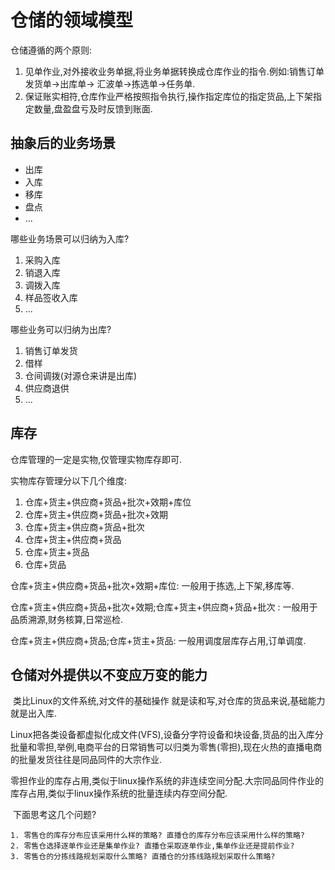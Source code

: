 # 仓储的领域模型



仓储遵循的两个原则:

1. 见单作业,对外接收业务单据,将业务单据转换成仓库作业的指令.例如:销售订单发货单->出库单-> 汇波单->拣选单->任务单.
2. 保证账实相符,仓库作业严格按照指令执行,操作指定库位的指定货品,上下架指定数量,盘盈盘亏及时反馈到账面.



## 抽象后的业务场景

* 出库
* 入库
* 移库
* 盘点
* ...



哪些业务场景可以归纳为入库?

1. 采购入库
2. 销退入库
3. 调拨入库
4. 样品签收入库
5. ...



哪些业务可以归纳为出库?

1. 销售订单发货
2. 借样
3. 仓间调拨(对源仓来讲是出库)
4. 供应商退供
5. ...





## 库存

仓库管理的一定是实物,仅管理实物库存即可.

实物库存管理分以下几个维度:

1. 仓库+货主+供应商+货品+批次+效期+库位
2. 仓库+货主+供应商+货品+批次+效期
3. 仓库+货主+供应商+货品+批次
4. 仓库+货主+供应商+货品
5. 仓库+货主+货品
6. 仓库+货品



仓库+货主+供应商+货品+批次+效期+库位:  一般用于拣选,上下架,移库等.

仓库+货主+供应商+货品+批次+效期;仓库+货主+供应商+货品+批次 : 一般用于品质溯源,财务核算,日常巡检.

仓库+货主+供应商+货品;仓库+货主+货品: 一般用调度层库存占用,订单调度.



## 仓储对外提供以不变应万变的能力

​	类比Linux的文件系统,对文件的基础操作 就是读和写,对仓库的货品来说,基础能力就是出入库.

​	Linux把各类设备都虚拟化成文件(VFS),设备分字符设备和块设备,货品的出入库分批量和零担,举例,电商平台的日常销售可以归类为零售(零担),现在火热的直播电商的批量发货往往是同品同件的大宗作业.

​	零担作业的库存占用,类似于linux操作系统的非连续空间分配.大宗同品同件作业的库存占用,类似于linux操作系统的批量连续内存空间分配.

​	下面思考这几个问题?

	1. 零售仓的库存分布应该采用什么样的策略? 直播仓的库存分布应该采用什么样的策略?
 	2. 零售仓选择逐单作业还是集单作业? 直播仓采取逐单作业,集单作业还是提前作业?
 	3. 零售仓的分拣线路规划采取什么策略? 直播仓的分拣线路规划采取什么策略?















